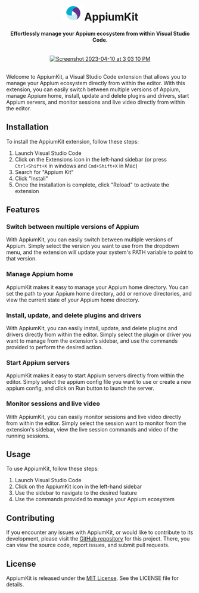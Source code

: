 <h1 align="center"><img src="./media/appium-logo.png" height="40px" width="60px"/>AppiumKit</h1>
<div align="center">
  <strong> Effortlessly manage your Appium ecosystem from within Visual Studio Code. </strong>  
  <br/>
  <br />
  <br />
  <a href="https://youtu.be/2XFFAbVo8m8" target="_blank"><img width="800" alt="Screenshot 2023-04-10 at 3 03 10 PM" src="https://user-images.githubusercontent.com/20136913/230875958-d4979b99-5e61-4390-9cbf-1c8a57dbd8f1.png"></a>
</div>
<br />

Welcome to AppiumKit, a Visual Studio Code extension that allows you to manage your Appium ecosystem directly from within the editor. With this extension, you can easily switch between multiple versions of Appium, manage Appium home, install, update and delete plugins and drivers, start Appium servers, and monitor sessions and live video directly from within the editor.

## Installation

To install the AppiumKit extension, follow these steps:

1. Launch Visual Studio Code
2. Click on the Extensions icon in the left-hand sidebar (or press `Ctrl+Shift+X` in windows and `Cmd+Shift+X` in Mac)
3. Search for "Appium Kit"
4. Click "Install"
5. Once the installation is complete, click "Reload" to activate the extension

## Features

### Switch between multiple versions of Appium

With AppiumKit, you can easily switch between multiple versions of Appium. Simply select the version you want to use from the dropdown menu, and the extension will update your system's PATH variable to point to that version.

### Manage Appium home

AppiumKit makes it easy to manage your Appium home directory. You can set the path to your Appium home directory, add or remove directories, and view the current state of your Appium home directory.

### Install, update, and delete plugins and drivers

With AppiumKit, you can easily install, update, and delete plugins and drivers directly from within the editor. Simply select the plugin or driver you want to manage from the extension's sidebar, and use the commands provided to perform the desired action.

### Start Appium servers

AppiumKit makes it easy to start Appium servers directly from within the editor. Simply select the appium config file you want to use or create a new appium config, and click on Run button to launch the server.

### Monitor sessions and live video

With AppiumKit, you can easily monitor sessions and live video directly from within the editor. Simply select the session want to monitor from the extension's sidebar, view the live session commands and video of the running sessions.

## Usage

To use AppiumKit, follow these steps:

1. Launch Visual Studio Code
2. Click on the AppiumKit icon in the left-hand sidebar
3. Use the sidebar to navigate to the desired feature
4. Use the commands provided to manage your Appium ecosystem

## Contributing

If you encounter any issues with AppiumKit, or would like to contribute to its development, please visit the [GitHub repository](https://github.com/sudharsan-selvaraj/appium-kit-vscode) for this project. There, you can view the source code, report issues, and submit pull requests.

## License

AppiumKit is released under the [MIT License](https://github.com/sudharsan-selvaraj/appium-kit-vscode/blob/main/LICENSE). See the LICENSE file for details.
